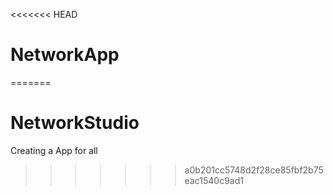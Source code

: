 <<<<<<< HEAD
# NetworkApp
=======
# NetworkStudio
Creating a App for all 
>>>>>>> a0b201cc5748d2f28ce85fbf2b75eac1540c9ad1
